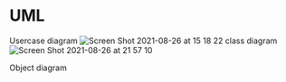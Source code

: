 # UML
Usercase diagram
![Screen Shot 2021-08-26 at 15 18 22](https://user-images.githubusercontent.com/89398402/130934219-965607dc-9f2a-4616-a50c-450c0fc75047.png)
class diagram
![Screen Shot 2021-08-26 at 21 57 10](https://user-images.githubusercontent.com/89398402/130986611-6ae84118-a905-411e-b523-5dd4764b2231.png)

Object diagram
